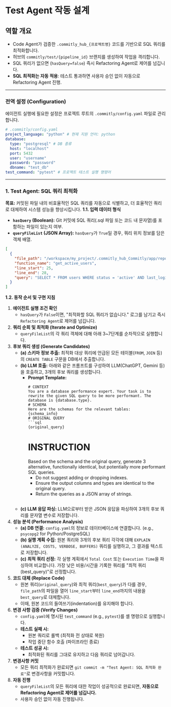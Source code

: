 # Test Agent 작동 설계

## 역할 개요
- Code Agent가 검증한 `.commitly_hub_{프로젝트명}` 코드를 기반으로 SQL 쿼리를 최적화합니다.
- 허브의 `commitly/test/{pipeline_id}` 브랜치를 생성하여 작업을 격리합니다.
- SQL 쿼리가 없으면 (`hasQuery=false`) 즉시 Refactoring Agent로 제어를 넘깁니다.
- **SQL 최적화는 자동 적용**: 테스트 통과하면 사용자 승인 없이 자동으로 Refactoring Agent 진행.

---

### **전역 설정 (Configuration)**
에이전트 실행에 필요한 설정은 프로젝트 루트의 `.commitly/config.yaml` 파일로 관리합니다.
```yaml
# .commitly/config.yaml
project_language: "python" # 현재 지원 언어: python
database:
  type: "postgresql" # DB 종류
  host: "localhost"
  port: 5432
  user: "username"
  password: "password"
  dbname: "test_db"
test_command: "pytest" # 프로젝트 테스트 실행 명령어
```
---
### **1. Test Agent: SQL 쿼리 최적화**
**목표:** 커밋된 파일 내의 비효율적인 SQL 쿼리를 자동으로 식별하고, 더 효율적인 쿼리로 대체하여 시스템 성능을 향상시킵니다.
**1.1. 입력 데이터 형식**
- **`hasQuery` (Boolean):** Git 커밋에 SQL 쿼리(.sql 파일 또는 코드 내 문자열)를 포함하는 파일이 있는지 여부.
- **`queryFileList` (JSON Array):** `hasQuery`가 `True`일 경우, 쿼리 위치 정보를 담은 객체 배열.
```json
[
  {
    "file_path": "/workspace/my_project/.commitly_hub_Commitly/app/repository.py",
    "function_name": "get_active_users",
    "line_start": 25,
    "line_end": 28,
    "query": "SELECT * FROM users WHERE status = 'active' AND last_login > '2024-01-01';"
  }
]
```
**1.2. 동작 순서 및 구현 지침**
1.  **에이전트 실행 조건 확인**
    - `hasQuery`가 `False`이면, "최적화할 SQL 쿼리가 없습니다." 로그를 남기고 즉시 `Refactoring Agent`로 제어를 넘깁니다.
2.  **쿼리 순회 및 최적화 (Iterate and Optimize)**
    - `queryFileList`의 각 쿼리 객체에 대해 아래 3~7단계를 순차적으로 실행합니다.
3.  **후보 쿼리 생성 (Generate Candidates)**
    - **(a) 스키마 정보 추출:** 최적화 대상 쿼리에 언급된 모든 테이블(`FROM`, `JOIN` 등)의 `CREATE TABLE` 구문을 DB에서 추출합니다.
    - **(b) LLM 호출:** 아래와 같은 프롬프트를 구성하여 LLM(ChatGPT, Gemini 등)을 호출하고, 3개의 후보 쿼리를 생성합니다.
        - **Prompt Template:**
          ```
          # CONTEXT
          You are a database performance expert. Your task is to rewrite the given SQL query to be more performant. The database is {database.type}.
          # SCHEMA
          Here are the schemas for the relevant tables:
          {schema_info}
          # ORIGINAL QUERY
          ```sql
          {original_query}
          ```
          # INSTRUCTION
          Based on the schema and the original query, generate 3 alternative, functionally identical, but potentially more performant SQL queries.
          - Do not suggest adding or dropping indexes.
          - Ensure the output columns and types are identical to the original query.
          - Return the queries as a JSON array of strings.
          ```
    - **(c) LLM 응답 파싱:** LLM으로부터 받은 JSON 응답을 파싱하여 3개의 후보 쿼리를 문자열 변수로 저장합니다.
4.  **성능 분석 (Performance Analysis)**
    - **(a) DB 연결:** `config.yaml`의 정보로 데이터베이스에 연결합니다. (e.g., `psycopg2` for Python/PostgreSQL)
    - **(b) 실행 계획 수집:** 원본 쿼리와 3개의 후보 쿼리 각각에 대해 `EXPLAIN (ANALYZE, COSTS, VERBOSE, BUFFERS)` 쿼리를 실행하고, 그 결과를 텍스트로 저장합니다.
    - **(c) 최적 쿼리 선정:** 각 실행 계획에서 `Total Cost` 또는 `Execution Time`을 파싱하여 비교합니다. 가장 낮은 비용/시간을 기록한 쿼리를 "최적 쿼리(best_query)"로 선정합니다.
5.  **코드 대체 (Replace Code)**
    - 원본 쿼리(`original_query`)와 최적 쿼리(`best_query`)가 다를 경우, `file_path`의 파일을 열어 `line_start`부터 `line_end`까지의 내용을 `best_query`로 대체합니다.
    - 이때, 원본 코드의 들여쓰기(indentation)를 유지해야 합니다.
6.  **변경 사항 검증 (Verify Changes)**
    - `config.yaml`에 명시된 `test_command` (e.g., `pytest`)를 셸 명령으로 실행합니다.
    - **테스트 실패 시:**
        - 원본 쿼리로 롤백 (최적화 전 상태로 복원)
        - 작업 중단 함수 호출 (파이프라인 종료)
    - **테스트 성공 시:**
        - 최적화된 쿼리를 그대로 유지하고 다음 쿼리로 넘어갑니다.
7.  **변경사항 커밋**
    - 모든 쿼리 최적화가 완료되면 `git commit -m "Test Agent: SQL 최적화 완료"`로 변경사항을 커밋합니다.
8.  **자동 진행**
    - `queryFileList`의 모든 쿼리에 대한 작업이 성공적으로 완료되면, **자동으로 Refactoring Agent로 제어를 넘깁니다.**
    - 사용자 승인 없이 자동 진행됩니다.
